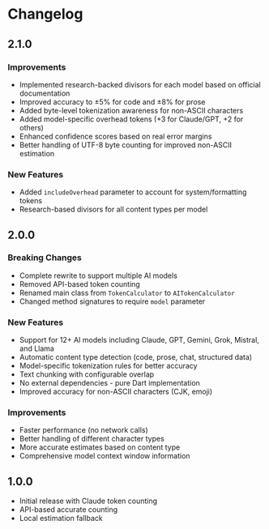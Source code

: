 # Changelog

## 2.1.0

### Improvements
- Implemented research-backed divisors for each model based on official documentation
- Improved accuracy to ±5% for code and ±8% for prose
- Added byte-level tokenization awareness for non-ASCII characters
- Added model-specific overhead tokens (+3 for Claude/GPT, +2 for others)
- Enhanced confidence scores based on real error margins
- Better handling of UTF-8 byte counting for improved non-ASCII estimation

### New Features
- Added `includeOverhead` parameter to account for system/formatting tokens
- Research-based divisors for all content types per model

## 2.0.0

### Breaking Changes
- Complete rewrite to support multiple AI models
- Removed API-based token counting
- Renamed main class from `TokenCalculator` to `AITokenCalculator`
- Changed method signatures to require `model` parameter

### New Features
- Support for 12+ AI models including Claude, GPT, Gemini, Grok, Mistral, and Llama
- Automatic content type detection (code, prose, chat, structured data)
- Model-specific tokenization rules for better accuracy
- Text chunking with configurable overlap
- No external dependencies - pure Dart implementation
- Improved accuracy for non-ASCII characters (CJK, emoji)

### Improvements
- Faster performance (no network calls)
- Better handling of different character types
- More accurate estimates based on content type
- Comprehensive model context window information

## 1.0.0

- Initial release with Claude token counting
- API-based accurate counting
- Local estimation fallback
